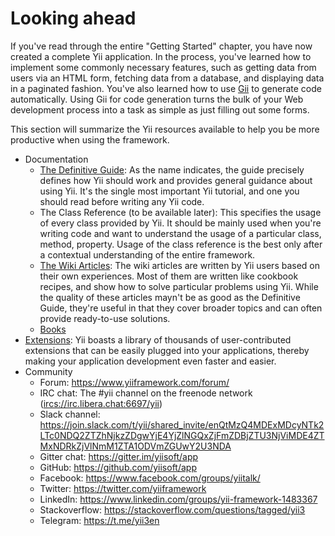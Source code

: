 # Looking ahead

If you've read through the entire "Getting Started" chapter, you have now created a complete Yii application.
In the process, you've learned how to implement some commonly necessary features, such as getting data from users
via an HTML form, fetching data from a database, and displaying data in a paginated fashion. You've also learned how
to use [Gii](gii.md) to generate code automatically. Using Gii for code generation turns the bulk of your Web development
process into a task as simple as just filling out some forms. 

This section will summarize the Yii resources available to help you be more productive when using the framework.

* Documentation
    - [The Definitive Guide](../README.md):
      As the name indicates, the guide precisely defines how Yii should work and provides general guidance
      about using Yii. It's the single most important Yii tutorial, and one you should read 
      before writing any Yii code.
    - The Class Reference (to be available later):
      This specifies the usage of every class provided by Yii. It should be mainly used when you're writing
      code and want to understand the usage of a particular class, method, property. Usage of the class reference
      is the best only after a contextual understanding of the entire framework.
    - [The Wiki Articles](https://www.yiiframework.com/wiki?version=all&tag=yii3):
      The wiki articles are written by Yii users based on their own experiences. Most of them are written
      like cookbook recipes, and show how to solve particular problems using Yii. While the quality of these
      articles mayn't be as good as the Definitive Guide, they're useful in that they cover broader topics
      and can often provide ready-to-use solutions.
    - [Books](https://www.yiiframework.com/doc/)
* [Extensions](https://www.yiiframework.com/extensions/):
  Yii boasts a library of thousands of user-contributed extensions that can be easily plugged into your applications,
  thereby making your application development even faster and easier.
* Community
    - Forum: <https://www.yiiframework.com/forum/>
    - IRC chat: The #yii channel on the freenode network (<ircs://irc.libera.chat:6697/yii>)
    - Slack channel: <https://join.slack.com/t/yii/shared_invite/enQtMzQ4MDExMDcyNTk2LTc0NDQ2ZTZhNjkzZDgwYjE4YjZlNGQxZjFmZDBjZTU3NjViMDE4ZTMxNDRkZjVlNmM1ZTA1ODVmZGUwY2U3NDA>
    - Gitter chat: <https://gitter.im/yiisoft/app>
    - GitHub: <https://github.com/yiisoft/app>
    - Facebook: <https://www.facebook.com/groups/yiitalk/>
    - Twitter: <https://twitter.com/yiiframework>
    - LinkedIn: <https://www.linkedin.com/groups/yii-framework-1483367>
    - Stackoverflow: <https://stackoverflow.com/questions/tagged/yii3>
    - Telegram: <https://t.me/yii3en>
